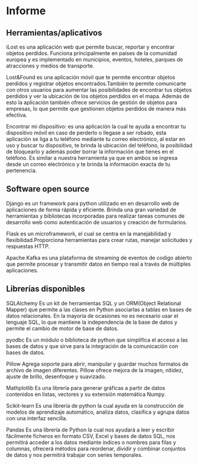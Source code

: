 # Informe

## Herramientas/aplicativos

iLost es una aplicación web que permite buscar, reportar y encontrar objetos perdidos.
Funciona principalmente en países de la comunidad europea y es implementado en 
municipios, eventos, hoteles, parques de atracciones y medios de transporte.
 
Lost&Found es una aplicación móvil que te permite encontrar objetos perdidos y registrar
objetos encontrados.También te permite comunicarte con otros usuarios para aumentar las 
posibilidades de encontrar tus objetos perdidos y ver la ubicación de los objetos perdidos 
en el mapa. Además de esto la aplicación también ofrece servicios de gestión de objetos para 
empresas, lo que permite que gestionen objetos perdidos de manera más efectiva.

Encontrar mi dispositivo: es una aplicación la cual te  ayuda a encontrar tu dispositivo móvil en caso de perderlo o llegase a ser robado, esta aplicación se liga a tu teléfono mediante tu correo electrónico, al estar en uso y buscar tu dispositivo, te brinda la ubicación del teléfono, la posibilidad de bloquearlo y además poder borrar la información que tienes en el teléfono.
Es similar a nuestra herramienta ya que en ambos se ingresa desde un correo electrónico y te brinda la información exacta de tu pertenencia. 


## Software open source

Django es un framework para python utilizado en en desarrollo web de aplicaciones de forma
rápida y eficiente. Brinda una gran variedad de herramientas y bibliotecas incorporadas para 
realizar tareas comunes de desarrollo web como autenticación de usuarios y creación de formularios.

Flask es un microframework, el cual se centra en la manejabilidad y flexibilidad.Proporciona herramientas para crear rutas, 
manejar solicitudes y respuestas HTTP.

Apache Kafka es una plataforma de streaming de eventos de codigo abierto que permite procesar y transmitir datos en tiempo real a través de múltiples aplicaciones.

## Librerías disponibles

SQLAlchemy
Es un kit de herramientas SQL y un ORM(Object Relational Mapper) que permite a las clases 
en Python asociarlas a tablas en bases de datos relacionales. En la mayoría de ocasiones
no es necesario usar el lenguaje SQL, lo que mantiene la independencia de la base de datos
y permite el cambio de motor de base de datos.

pyodbc
Es un módulo o biblioteca de python que simplifica el acceso a las bases de datos y que sirve
para la integración de la comunicación con bases de datos.

Pillow
Agrega soporte para abrir, manipular y guardar muchos formatos de archivo de imagen diferentes.
Pillow ofrece mejora de la imagen, nitidez, ajuste de brillo, desenfoque y suavizado.

Mathplotlib
Es una librería para generar gráficas a partir de datos contenidos en listas, vectores y su 
extensión matemática Numpy.

Scikit-learn
Es una librería de python la cual ayuda en la construcción de modelos de aprendizaje automático, analiza datos, clasifica y agrupa datos con una interfaz sencilla.

Pandas 
Es una librería de Python la cual nos ayudará a leer y escribir fácilmente ficheros en formato CSV, Excel y bases de datos SQL, nos permitirá acceder a los datos mediante índices o nombres para filas y columnas, ofrecerá métodos para reordenar, dividir y combinar conjuntos de datos y nos permitirá trabajar con series temporales.




